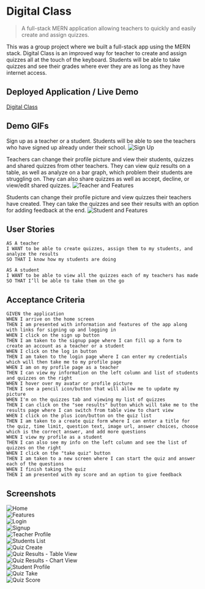 # Digital Class
> A full-stack MERN application allowing teachers to quickly and easily create and assign quizzes.

This was a group project where we built a full-stack app using the MERN stack. Digital Class is an improved way for teacher to create and assign quizzes all at the touch of the keyboard. Students will be able to take quizzes and see their grades where ever they are as long as they have internet access.


## Deployed Application / Live Demo
[Digital Class](https://digital-class-production.herokuapp.com/)


## Demo GIFs
Sign up as a teacher or a student. Students will be able to see the teachers who have signed up already under their school.
![Sign Up](./client/src/images/signup.gif)

Teachers can change their profile picture and view their students, quizzes and shared quizzes from other teachers.
They can view quiz results on a table, as well as analyze on a bar graph, which problem their students are struggling on.
They can also share quizzes as well as accept, decline, or view/edit shared quizzes.
![Teacher and Features](./client/src/images/teacher.gif)

Students can change their profile picture and view quizzes their teachers have created.
They can take the quizzes and see their results with an option for adding feedback at the end.
![Student and Features](./client/src/images/student.gif)


## User Stories

```
AS A teacher 
I WANT to be able to create quizzes, assign them to my students, and analyze the results
SO THAT I know how my students are doing
```
```
AS A student
I WANT to be able to view all the quizzes each of my teachers has made
SO THAT I’ll be able to take them on the go
```

## Acceptance Criteria

```
GIVEN the application
WHEN I arrive on the home screen
THEN I am presented with information and features of the app along with links for signing up and logging in
WHEN I click on the sign up button
THEN I am taken to the signup page where I can fill up a form to create an account as a teacher or a student
WHEN I click on the log in button
THEN I am taken to the login page where I can enter my credentials which will then take me to my profile page
WHEN I am on my profile page as a teacher
THEN I can view my information on the left column and list of students and quizzes on the right
WHEN I hover over my avatar or profile picture
THEN I see a pencil icon/button that will allow me to update my picture
WHEN I'm on the quizzes tab and viewing my list of quizzes
THEN I can click on the "see results" button which will take me to the results page where I can switch from table view to chart view
WHEN I click on the plus icon/button on the quiz list
THEN I am taken to a create quiz form where I can enter a title for the quiz, time limit, question text, image url, answer choices, choose which is the correct answer, and add more questions
WHEN I view my profile as a student
THEN I can also see my info on the left column and see the list of quizzes on the right
WHEN I click on the "take quiz" button
THEN I am taken to a new screen where I can start the quiz and answer each of the questions
WHEN I finish taking the quiz
THEN I am presented with my score and an option to give feedback
```


## Screenshots
![Home](./client/src/images/home-screenshot.JPG)  
![Features](./client/src/images/features-screenshot.JPG)  
![Login](./client/src/images/login-screenshot.JPG)  
![Signup](./client/src/images/signup-screenshot.JPG)  
![Teacher Profile](./client/src/images/teacher-profile-screenshot.JPG)  
![Students List](./client/src/images/students-screenshot.JPG)  
![Quiz Create](./client/src/images/create-quiz-screenshot.JPG)  
![Quiz Results - Table View](./client/src/images/results-table-screenshot.JPG)  
![Quiz Results - Chart View](./client/src/images/results-chart-screenshot.JPG)  
![Student Profile](./client/src/images/students-profile-screenshot.JPG)  
![Quiz Take](./client/src/images/quiz-take-screenshot.JPG)  
![Quiz Score](./client/src/images/quiz-score-screenshot.JPG)
